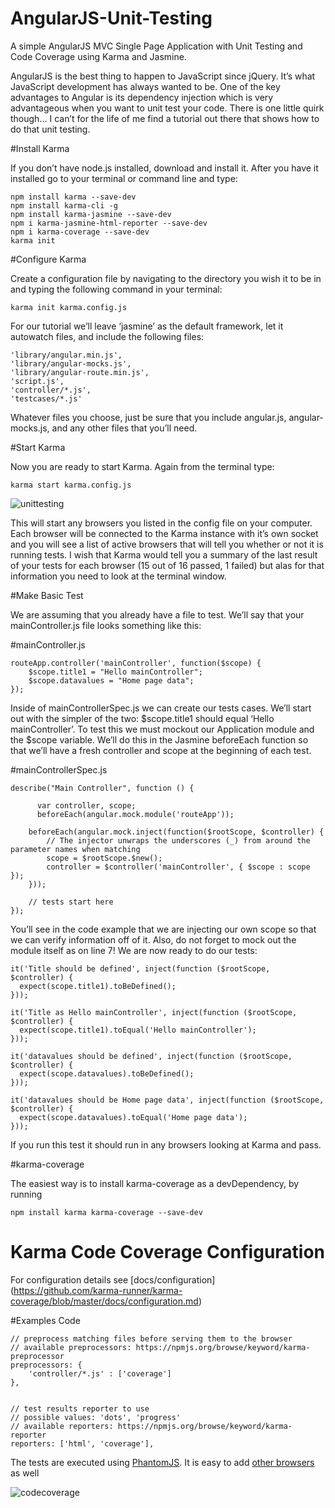 # AngularJS-Unit-Testing

A simple AngularJS MVC Single Page Application with Unit Testing and Code Coverage using Karma and Jasmine.

AngularJS is the best thing to happen to JavaScript since jQuery. It’s what JavaScript development has always wanted to be. One of the key advantages to Angular is its dependency injection which is very advantageous when you want to unit test your code. There is one little quirk though… I can’t for the life of me find a tutorial out there that shows how to do that unit testing.

#Install Karma

If you don’t have node.js installed, download and install it. After you have it installed go to your terminal or command line and type:

    npm install karma --save-dev
    npm install karma-cli -g
    npm install karma-jasmine --save-dev
    npm i karma-jasmine-html-reporter --save-dev
    npm i karma-coverage --save-dev 
    karma init

#Configure Karma

Create a configuration file by navigating to the directory you wish it to be in and typing the following command in your terminal:

    karma init karma.config.js

For our tutorial we’ll leave ‘jasmine’ as the default framework, let it autowatch files, and include the following files:

    'library/angular.min.js',
    'library/angular-mocks.js',
    'library/angular-route.min.js',
    'script.js',
    'controller/*.js',
    'testcases/*.js'
  
  Whatever files you choose, just be sure that you include angular.js, angular-mocks.js, and any other files that you’ll need.
  
#Start Karma
  
  Now you are ready to start Karma. Again from the terminal type:
  
    karma start karma.config.js
    
![unittesting](https://cloud.githubusercontent.com/assets/3702438/8502047/371f425e-21c9-11e5-907f-f1fb15f93852.PNG)
  
  This will start any browsers you listed in the config file on your computer. Each browser will be connected to the Karma instance with it’s own socket and you will see a list of active browsers that will tell you whether or not it is running tests. I wish that Karma would tell you a summary of the last result of your tests for each browser (15 out of 16 passed, 1 failed) but alas for that information you need to look at the terminal window.

#Make Basic Test

We are assuming that you already have a file to test. We’ll say that your mainController.js file looks something like this:

#mainController.js

    routeApp.controller('mainController', function($scope) {
	    $scope.title1 = "Hello mainController";
	    $scope.datavalues = "Home page data";
    });

Inside of mainControllerSpec.js we can create our tests cases. We’ll start out with the simpler of the two: $scope.title1 should equal ‘Hello mainController’. To test this we must mockout our Application module and the $scope variable. We’ll do this in the Jasmine beforeEach function so that we’ll have a fresh controller and scope at the beginning of each test.

#mainControllerSpec.js

    describe("Main Controller", function () {

	      var controller, scope;
	      beforeEach(angular.mock.module('routeApp'));

        beforeEach(angular.mock.inject(function($rootScope, $controller) {
            // The injector unwraps the underscores (_) from around the parameter names when matching
            scope = $rootScope.$new();
            controller = $controller('mainController', { $scope : scope });
        }));
    
        // tests start here
    });
  
  You’ll see in the code example that we are injecting our own scope so that we can verify information off of it. Also, do not forget to mock out the module itself as on line 7! We are now ready to do our tests:
  
    it('Title should be defined', inject(function ($rootScope, $controller) {
  	  expect(scope.title1).toBeDefined();
    }));

    it('Title as Hello mainController', inject(function ($rootScope, $controller) {
      expect(scope.title1).toEqual('Hello mainController');
    }));

    it('datavalues should be defined', inject(function ($rootScope, $controller) {
      expect(scope.datavalues).toBeDefined();
    }));

    it('datavalues should be Home page data', inject(function ($rootScope, $controller) {
      expect(scope.datavalues).toEqual('Home page data');
    }));
  
  If you run this test it should run in any browsers looking at Karma and pass.
  
#karma-coverage

The easiest way is to install karma-coverage as a devDependency, by running

    npm install karma karma-coverage --save-dev
  
# Karma Code Coverage Configuration
For configuration details see [docs/configuration] (https://github.com/karma-runner/karma-coverage/blob/master/docs/configuration.md)

#Examples Code

    // preprocess matching files before serving them to the browser
    // available preprocessors: https://npmjs.org/browse/keyword/karma-preprocessor
    preprocessors: {
        'controller/*.js' : ['coverage']
    },


    // test results reporter to use
    // possible values: 'dots', 'progress'
    // available reporters: https://npmjs.org/browse/keyword/karma-reporter
    reporters: ['html', 'coverage'],
    
The tests are executed using [PhantomJS](http://phantomjs.org). It is easy to add [other browsers](http://karma-runner.github.io/0.10/config/browsers.html) as well
  
  ![codecoverage](https://cloud.githubusercontent.com/assets/3702438/8502048/372d42fa-21c9-11e5-8e95-b0268aef3042.PNG)


